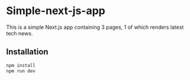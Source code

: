 # Simple-next-js-app 

This is a simple Next.js app containing 3 pages, 1 of which renders latest tech news.
## Installation

```bash
npm install
npm run dev
```
